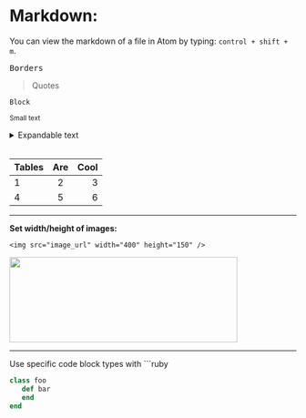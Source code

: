 # Markdown:

You can view the markdown of a file in Atom by typing: `control + shift + m`.

<kbd>Borders</kbd>

>Quotes

```Block```

<sup>Small text<sup>

<details>
<summary>Expandable text</summary>

* [`Content 1`](#content)
* [`Content 2`](#content)
</details>

<br>

| Tables        | Are           | Cool  |
| ------------- |:-------------:| -----:|
|        1      |       2       |   3   |
|        4      |       5       |   6   |

<hr>

**Set width/height of images:**

```
<img src="image_url" width="400" height="150" />
```

<kbd><img src="https://user-images.githubusercontent.com/22782157/28597052-d5af62ae-7169-11e7-9368-00ac8aac281c.jpg" width="400" height="150" /></kbd>

<hr>

Use specific code block types with ```ruby

```ruby
class foo
   def bar
   end
end
